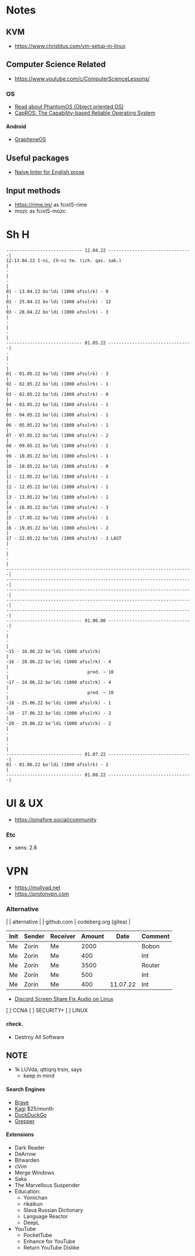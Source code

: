 # Notes


## KVM
- https://www.christitus.com/vm-setup-in-linux


## Computer Science Related
- https://www.youtube.com/c/ComputerScienceLessons/


### OS
- [Read about PhantomOS (Object oriented OS)](http://phantomos.org/)
- [CapROS: The Capability-based Reliable Operating System](http://www.capros.org/)


#### Android
- [GrapheneOS](https://grapheneos.org/install/)


## Useful packages
- [Naive linter for English prose](https://github.com/btford/write-good/)




## Input methods
- https://rime.im/ as fcixt5-rime
- mozc as fcixt5-mozc




# Sh H
```
----------------------------- 12.04.22 --------------------------------|
12-13.04.22 I-ni, Ch-ni tm. (ich. qas. sab.)                           |
-                                                                      |
-                                                                      |
01 - 13.04.22 bo'ldi (1000 afsslrk) - 0                                |
02 - 25.04.22 bo'ldi (1000 afsslrk) - 12                               |
03 - 28.04.22 bo'ldi (1000 afsslrk) - 3                                |
-                                                                      |
-                                                                      |
----------------------------- 01.05.22 --------------------------------|
-                                                                      |
-                                                                      |
01 - 01.05.22 bo'ldi (1000 afsslrk) - 3                                |
02 - 02.05.22 bo'ldi (1000 afsslrk) - 1                                |
03 - 02.05.22 bo'ldi (1000 afsslrk) - 0                                |
04 - 03.05.22 bo'ldi (1000 afsslrk) - 1                                |
05 - 04.05.22 bo'ldi (1000 afsslrk) - 1                                |
06 - 05.05.22 bo'ldi (1000 afsslrk) - 1                                |
07 - 07.05.22 bo'ldi (1000 afsslrk) - 2                                |
08 - 09.05.22 bo'ldi (1000 afsslrk) - 2                                |
09 - 10.05.22 bo'ldi (1000 afsslrk) - 1                                |
10 - 10.05.22 bo'ldi (1000 afsslrk) - 0                                |
11 - 11.05.22 bo'ldi (1000 afsslrk) - 1                                |
12 - 12.05.22 bo'ldi (1000 afsslrk) - 1                                |
13 - 13.05.22 bo'ldi (1000 afsslrk) - 1                                |
14 - 16.05.22 bo'ldi (1000 afsslrk) - 3                                |
15 - 17.05.22 bo'ldi (1000 afsslrk) - 1                                |
16 - 19.05.22 bo'ldi (1000 afsslrk) - 2                                |
17 - 22.05.22 bo'ldi (1000 afsslrk) - 3 LAST                           |
-                                                                      |
-                                                                      |
-----------------------------------------------------------------------|
-----------------------------------------------------------------------|
-----------------------------------------------------------------------|
-----------------------------------------------------------------------|
-----------------------------------------------------------------------|
----------------------------- 01.06.00 --------------------------------|
-                                                                      |
-                                                                      |
~15 - 16.06.22 bo'ldi (1000 afsslrk)                                   |
~16 - 20.06.22 bo'ldi (1000 afsslrk) - 4                               |
-                              pred. ~ 10                              |
~17 - 24.06.22 bo'ldi (1000 afsslrk) - 4                               |
-                              pred. ~ 10                              |
~18 - 25.06.22 bo'ldi (1000 afsslrk) - 1                               |
~19 - 27.06.22 bo'ldi (1000 afsslrk) - 2                               |
~20 - 29.06.22 bo'ldi (1000 afsslrk) - 2                               |
-                                                                      |
-                                                                      |
----------------------------- 01.07.22 --------------------------------|
01 - 01.06.22 bo'ldi (1000 afsslrk) - 2                                |
----------------------------- 01.08.22 --------------------------------|
```

# UI & UX
- https://pinafore.social/community


### Etc
- sens: 2.8



# VPN
- https://mullvad.net
- https://protonvpn.com


### Alternative
|            | alternative          |
| github.com | codeberg.org (gitea) |




| Init | Sender | Receiver | Amount | Date     | Comment |
|------|--------|----------|--------|----------|---------|
| Me   | Zorin  | Me       | 2000   |          | Bobon   |
| Me   | Zorin  | Me       | 400    |          | Int     |
| Me   | Zorin  | Me       | 3500   |          | Router  |
| Me   | Zorin  | Me       | 500    |          | Int     |
| Me   | Zorin  | Me       | 400    | 11.07.22 | Int     |



- [Discord Screen Share Fix Audio on Linux](https://github.com/Neko-Life/Discord-Screen-Share-Fix-Audio-on-Linux)




[ ] CCNA
[ ] SECURITY+
[ ] LINUX



#### check.
- Destroy All Software



## NOTE
- 1k LUVda, qttiqrq trsin, says
    - keep in mind


#### Search Engines
- [Brave](search.brave.com)
- [Kagi](kagi.com) $25/month
- [DuckDuckGo](duckduckgo.com)
- [Grepper](https://www.grepper.com/search.php)


#### Extensions
- Dark Reader
- DeArrow
- Bitwarden
- cVim
- Merge Windows
- Saka
- The Marvellous Suspender
- Education:
    - Yomichan
    - rikaikun
    - Slava Russian Dictionary
    - Language Reactor
    - DeepL
- YouTube
    - PocketTube
    - Enhance for YouTube
    - Return YouTube Dislike

